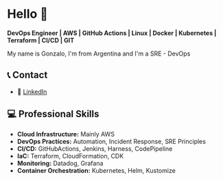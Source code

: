 # Hello 👋

**DevOps Engineer | AWS | GitHub Actions | Linux | Docker | Kubernetes | Terraform | CI/CD | GIT**

My name is Gonzalo, I'm from Argentina and I'm a SRE - DevOps

## 📞 Contact
- 💼 [LinkedIn](https://www.linkedin.com/in/gonveliz)
  
## 💻 Professional Skills
- **Cloud Infrastructure:** Mainly AWS
- **DevOps Practices:** Automation, Incident Response, SRE Principles
- **CI/CD:** GitHubActions, Jenkins, Harness, CodePipeline
- **IaC:** Terraform, CloudFormation, CDK
- **Monitoring:** Datadog, Grafana
- **Container Orchestration:** Kubernetes, Helm, Kustomize
